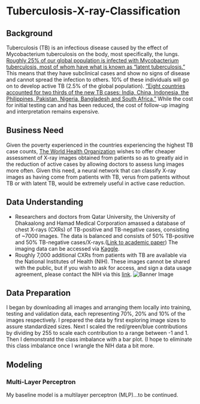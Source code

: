 # Tuberculosis-X-ray-Classification

## Background
Tuberculosis (TB) is an infectious disease caused by the effect of Mycobacterium tuberculosis
on the body, most specifically, the lungs. [Roughly 25% of our global population is infected with
Mycobacterium tuberculosis, most of whom have what is known as “latent tuberculosis.”](https://www.who.int/news-room/fact-sheets/detail/tuberculosis) This
means that they have subclinical cases and show no signs of disease and cannot spread the
infection to others. 10% of these individuals will go on to develop active TB (2.5% of the global
population). [“Eight countries accounted for two thirds of the new TB cases: India, China,
Indonesia, the Philippines, Pakistan, Nigeria, Bangladesh and South Africa.”](https://www.who.int/news-room/fact-sheets/detail/tuberculosis)
While the cost for initial testing can and has been reduced, the cost of follow-up imaging and
interpretation remains expensive. 

## Business Need
Given the poverty experienced in the countries experiencing
the highest TB case counts, [The World Health Organization](https://www.who.int/) wishes to offer cheaper assessment
of X-ray images obtained from patients so as to greatly aid in the reduction of active cases by
allowing doctors to assess lung images more often. Given this need, a neural network that can
classify X-ray images as having come from patients with TB, verus from patients without TB or
with latent TB, would be extremely useful in active case reduction.

## Data Understanding
- Researchers and doctors from Qatar University, the University of Dhakaalong and Hamad
Medical Corporation amassed a database of chest X-rays (CXRs) of TB-positive and TB-negative cases,
consisting of ~7000 images. The data is balanced and consists of 50% TB-positive and 50%
TB-negative cases/X-rays.([Link to academic paper](https://ieeexplore.ieee.org/document/9224622)) The imaging data can be accessed via [Kaggle](https://www.kaggle.com/tawsifurrahman/tuberculosis-tb-chest-xray-dataset).
- Roughly 7,000 additional CXRs from patients with TB are available via the National Institutes of Health (NIH). These images cannot be shared with the public, but if you wish to ask for access, and sign a data usage agreement, please contact the NIH via this [link](https://tbportals.niaid.nih.gov/download-data).
![Banner Image](https://github.com/dmrossm/Tuberculosis-X-ray-Classification/blob/main/Images/training_xrays.png)


## Data Preparation
I began by downloading all images and arranging them locally into training, testing and validation data, each representing 70%, 20% and 10% of the images respectively. I prepared the data by first exploring image sizes to assure standardized sizes. Next I scaled the
red/green/blue contributions by dividing by 255 to scale each contribution to a range between -1
and 1. Then I demonstratd the class imbalance with a bar plot. (I hope to eliminate this class imbalance once I wrangle the NIH data a bit more.

## Modeling

### Multi-Layer Perceptron
My baseline model is a multilayer
perceptron (MLP)...to be continued.
